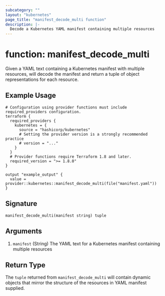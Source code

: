 ```yaml
---
subcategory: ""
layout: "kubernetes"
page_title: "manifest_decode_multi function"
description: |-
  Decode a Kubernetes YAML manifest containing multiple resources
---
```


# function: manifest_decode_multi

Given a YAML text containing a Kubernetes manifest with multiple resources, will decode the manifest and return a tuple of object representations for each resource.

## Example Usage

```hcl
# Configuration using provider functions must include required_providers configuration.
terraform {
  required_providers {
    kubernetes = {
      source = "hashicorp/kubernetes"
      # Setting the provider version is a strongly recommended practice
      # version = "..."
    }
  }
  # Provider functions require Terraform 1.8 and later.
  required_version = ">= 1.8.0"
}

output "example_output" {
  value = provider::kubernetes::manifest_decode_multi(file("manifest.yaml"))
}
```

## Signature

```text
manifest_decode_multi(manifest string) tuple
```

## Arguments


1. `manifest` (String) The YAML text for a Kubernetes manifest containing multiple resources


## Return Type

The `tuple` returned from `manifest_decode_multi` will contain dynamic objects that mirror the structure of the resources in YAML manifest supplied. 
